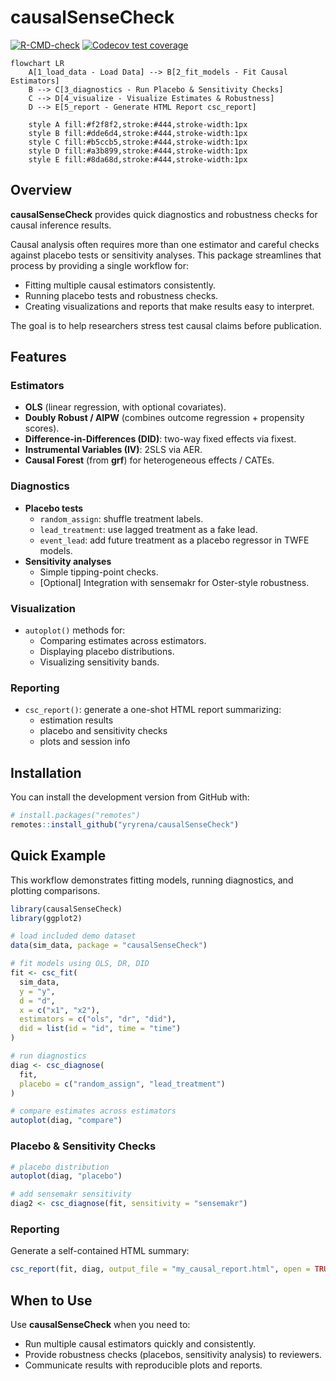 
<!-- README.md is generated from README.Rmd. Please edit that file -->

# causalSenseCheck

<!-- badges: start -->

<!-- badges: end -->

[![R-CMD-check](https://github.com/yryrena/causalSenseCheck/actions/workflows/R-CMD-check.yaml/badge.svg)](https://github.com/yryrena/causalSenseCheck/actions)
[![Codecov test
coverage](https://codecov.io/gh/yryrena/causalSenseCheck/branch/main/graph/badge.svg)](https://app.codecov.io/gh/yryrena/causalSenseCheck)

```mermaid
flowchart LR
    A[1_load_data - Load Data] --> B[2_fit_models - Fit Causal Estimators]
    B --> C[3_diagnostics - Run Placebo & Sensitivity Checks]
    C --> D[4_visualize - Visualize Estimates & Robustness]
    D --> E[5_report - Generate HTML Report csc_report]

    style A fill:#f2f8f2,stroke:#444,stroke-width:1px
    style B fill:#dde6d4,stroke:#444,stroke-width:1px
    style C fill:#b5ccb5,stroke:#444,stroke-width:1px
    style D fill:#a3b899,stroke:#444,stroke-width:1px
    style E fill:#8da68d,stroke:#444,stroke-width:1px
```


## Overview

**causalSenseCheck** provides quick diagnostics and robustness checks
for causal inference results.

Causal analysis often requires more than one estimator and careful
checks against placebo tests or sensitivity analyses. This package
streamlines that process by providing a single workflow for:

- Fitting multiple causal estimators consistently.
- Running placebo tests and robustness checks.
- Creating visualizations and reports that make results easy to
  interpret.

The goal is to help researchers stress test causal claims before
publication.

## Features

### Estimators

- **OLS** (linear regression, with optional covariates).
- **Doubly Robust / AIPW** (combines outcome regression + propensity
  scores).
- **Difference-in-Differences (DID)**: two-way fixed effects via fixest.
- **Instrumental Variables (IV)**: 2SLS via AER.
- **Causal Forest** (from **grf**) for heterogeneous effects / CATEs.

### Diagnostics

- **Placebo tests**
  - `random_assign`: shuffle treatment labels.
  - `lead_treatment`: use lagged treatment as a fake lead.
  - `event_lead`: add future treatment as a placebo regressor in TWFE
    models.
- **Sensitivity analyses**
  - Simple tipping-point checks.
  - \[Optional\] Integration with sensemakr for Oster-style robustness.

### Visualization

- `autoplot()` methods for:
  - Comparing estimates across estimators.
  - Displaying placebo distributions.
  - Visualizing sensitivity bands.

### Reporting

- `csc_report()`: generate a one-shot HTML report summarizing:
  - estimation results
  - placebo and sensitivity checks
  - plots and session info

## Installation

You can install the development version from GitHub with:

``` r
# install.packages("remotes")
remotes::install_github("yryrena/causalSenseCheck") 
```

## Quick Example

This workflow demonstrates fitting models, running diagnostics, and
plotting comparisons.

``` r
library(causalSenseCheck)
library(ggplot2)

# load included demo dataset
data(sim_data, package = "causalSenseCheck")

# fit models using OLS, DR, DID
fit <- csc_fit(
  sim_data,
  y = "y",
  d = "d",
  x = c("x1", "x2"),
  estimators = c("ols", "dr", "did"),
  did = list(id = "id", time = "time")
)

# run diagnostics
diag <- csc_diagnose(
  fit,
  placebo = c("random_assign", "lead_treatment")
)

# compare estimates across estimators
autoplot(diag, "compare")
```

### Placebo & Sensitivity Checks

``` r
# placebo distribution
autoplot(diag, "placebo")

# add sensemakr sensitivity 
diag2 <- csc_diagnose(fit, sensitivity = "sensemakr")
```

### Reporting

Generate a self-contained HTML summary:

``` r
csc_report(fit, diag, output_file = "my_causal_report.html", open = TRUE)
```

## When to Use

Use **causalSenseCheck** when you need to:

- Run multiple causal estimators quickly and consistently.
- Provide robustness checks (placebos, sensitivity analysis) to
  reviewers.
- Communicate results with reproducible plots and reports.
